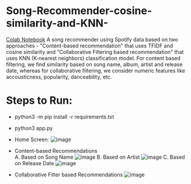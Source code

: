# Song-Recommender-cosine-similarity-and-KNN-
[Colab Notebook](https://colab.research.google.com/drive/1vbPJnJIXYUzoC8RfQ8QfvSbg5S6v7nKS#scrollTo=ppWlDR9njTb5)
A song recommender using Spotify data based on two approaches - "Content-based recommendation" that uses TFIDF and cosine similarity and "Collaborative Filtering based recommendation" that uses KNN (K-nearest neighbors) classification model. For content based filtering, we find similarity based on song name, album, artist and release date, whereas for collaborative filtering, we consider numeric features like accousticness, popularity, danceability, etc.

# Steps to Run:
- python3 -m pip install -r requirements.txt
- python3 app.py

- Home Screen:
  ![image](https://github.com/yashbhangdia/Song-Recommender-using-KNN-and-Cosine-Similarity/assets/55742719/25a2fd3c-5e9c-472d-8ca7-be3f4e0889e5)


- Content-based Recommendations <br>
A. Based on Song Name
![image](https://github.com/yashbhangdia/Song-Recommender-using-KNN-and-Cosine-Similarity/assets/55742719/5ca5f1b6-138a-4dbc-8adf-ace74b694e8b)
B. Based on Artist
![image](https://github.com/yashbhangdia/Song-Recommender-using-KNN-and-Cosine-Similarity/assets/55742719/cd25d7e5-2ab9-481f-9d2e-f036bf12dacf)
C. Based on Release Date
![image](https://github.com/yashbhangdia/Song-Recommender-using-KNN-and-Cosine-Similarity/assets/55742719/caac5b64-7985-4f15-9893-d81d360b331f)

- Collaborative Filter based Recommendations
![image](https://github.com/yashbhangdia/Song-Recommender-using-KNN-and-Cosine-Similarity/assets/55742719/8b3bd25f-8cdd-47d5-af59-6dc8ff556f8c)

